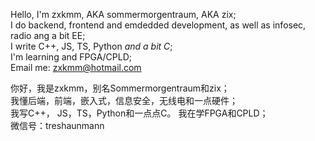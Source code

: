 Hello, I'm zxkmm, AKA sommermorgentraum, AKA zix;  
I do backend, frontend and emdedded development, as well as infosec, radio ang a bit EE;  
I write C++, JS, TS, Python *and a bit C*;  
I'm learning and FPGA/CPLD;  
Email me: zxkmm@hotmail.com  

   

你好，我是zxkmm，别名Sommermorgentraum和zix；  
我懂后端，前端，嵌入式，信息安全，无线电和一点硬件；  
我写C++， JS，TS，Python和一点点C。
我在学FPGA和CPLD；  
微信号：treshaunmann  

